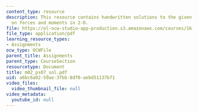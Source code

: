```yaml
---
content_type: resource
description: This resource contains handwritten solutions to the given problem set
  on forces and moments in 2-D.
file: https://ol-ocw-studio-app-production.s3.amazonaws.com/courses/16-01-unified-engineering-i-ii-iii-iv-fall-2005-spring-2006/a6bc6a0259ae3fbb8df0aebd51137b71_m02_ps07_sol.pdf
file_type: application/pdf
learning_resource_types:
- Assignments
ocw_type: OCWFile
parent_title: Assignments
parent_type: CourseSection
resourcetype: Document
title: m02_ps07_sol.pdf
uid: a6bc6a02-59ae-3fbb-8df0-aebd51137b71
video_files:
  video_thumbnail_file: null
video_metadata:
  youtube_id: null
---
```

